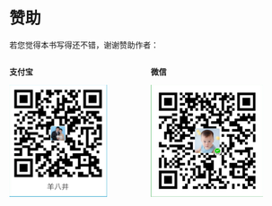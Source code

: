 # 赞助

若您觉得本书写得还不错，谢谢赞助作者：

<div style="font-weight:bold">
<div style="width:50%;float:left;">
<p>支付宝</p>
<img src="../assets/imgs/alipay-qrcode.jpg" style="width:auto;height:200px;"/>
</div>
<div style="width:50%;float:left;">
<p>微信</p>
<img src="../assets/imgs/wepay-qrcode.jpg" style="width:auto;height:200px;"/>
</div>
</div>
